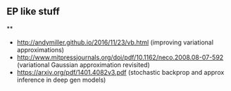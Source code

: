 ## EP like stuff


**
* http://andymiller.github.io/2016/11/23/vb.html (improving variational approximations)
* http://www.mitpressjournals.org/doi/pdf/10.1162/neco.2008.08-07-592 (variational Gaussian approximation revisited)
* https://arxiv.org/pdf/1401.4082v3.pdf (stochastic backprop and approx inference in deep gen models)
